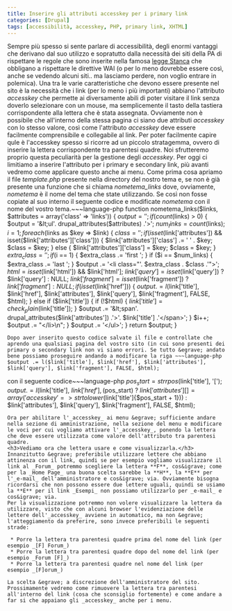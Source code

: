 ```yaml
---
title: Inserire gli attributi accesskey per i primary link
categories: [Drupal]
tags: [accessibilità, accesskey, PHP, primary link, XHTML]
---
```

Sempre pi&ugrave; spesso si sente parlare di accessibilità, degli enormi vantaggi che derivano dal suo utilizzo e sopratutto dalla necessità dei siti della PA di rispettare le regole che sono inserite nella famosa <a href="http://www.pubbliaccesso.gov.it/normative/legge_20040109_n4.htm">legge Stanca</a> che obbligano a rispettare le direttive WAI (o per lo meno dovrebbe essere così, anche se vedendo alcuni siti.. ma lasciamo perdere, non voglio entrare in polemica).
Una tra le varie caratteristiche che devono essere presente nel sito &egrave; la necessità che i link (per lo meno i pi&ugrave; importanti) abbiano l'attributo _accesskey_ che permette ai diversamente abili di poter visitare il link senza doverlo selezionare con un mouse, ma semplicemente il tasto della tastiera corrispondente alla lettera che &egrave; stata assegnata.<!--break-->
Ovviamente non &egrave; possibile che all'interno della stessa pagina ci siano due attributi  _accesskey_ con lo stesso valore, cos&igrave; come l'attributo _accesskey_ deve essere facilmente comprensibile e collegabile al link. Per poter facilmente capire qule &egrave; l'accesskey spesso 
si ricorre ad un piccolo stratagemma, ovvero di inserire la lettera corrispondente tra parentesi quadre. Noi sfrutteremo proprio questa peculiarità per la gestione degli _accesskey_.
Per oggi ci limitiamo a inserire l'attributo per i primary e secondary link, pi&ugrave; avanti vedremo come applicare questo anche ai menu. 
Come prima cosa apriamo il file _template.php_ presente nella directory del nostro tema e, se non &egrave; gi&agrave; presente una funzione che si chiama _nometema_links_ dove, ovviamente, _nometema_ &egrave; il nome del tema che state utilizzando. Se cos&igrave; non fosse copiate al suo interno il seguente codice e modificate _nometema_ con il nome del vostro tema.~~~language-php
function nometema_links($links, $attributes = array('class' =&gt; 'links')) {
  $output = '';
  if (count($links) &gt; 0) {
    $output = '&lt;ul'. drupal_attributes($attributes) .'&gt;';
    $num_links = count($links);
    $i = 1;
    foreach ($links as $key =&gt; $link) {
      $class = '';
      if (isset($link['attributes']) && isset($link['attributes']['class'])) {
        $link['attributes']['class'] .= ' ' . $key;
        $class = $key;
      }
      else {
        $link['attributes']['class'] = $key;
        $class = $key;
      }
      $extra_class = '';
      if ($i == 1) {
        $extra_class .= 'first ';
      }
      if ($i == $num_links) {
        $extra_class .= 'last ';
      }
      $output .= '&lt;li class="'. $extra_class . $class .'"&gt;';
      $html = isset($link['html']) && $link['html'];
      $link['query'] = isset($link['query']) ? $link['query'] : NULL;
      $link['fragment'] = isset($link['fragment']) ? $link['fragment'] : NULL;
      if (isset($link['href'])) {
        $output .= l($link['title'], $link['href'], $link['attributes'], $link['query'], $link['fragment'], FALSE, $html);
      }
      else if ($link['title']) {
        if (!$html) {
          $link['title'] = check_plain($link['title']);
        }
        $output .= '&lt;span'. drupal_attributes($link['attributes']) .'&gt;'. $link['title'] .'&lt;/span&gt;';
      }
      $i++;
      $output .= "&lt;/li&gt;\n";
    }
    $output .= '&lt;/ul&gt;';
  }
  return $output;
}
~~~
Dopo aver inserito questo codice salvate il file e controllate che aprendo una qualsiasi pagina del vostro sito (in cui sono presenti dei primary o secondary link non vi siano errori. Se tutto &egrave; andato bene possiamo proseguire andando a modificare la riga ~~~language-php
$output .= l($link['title'], $link['href'], $link['attributes'], $link['query'], $link['fragment'], FALSE, $html);
~~~

con il seguente codice~~~language-php
$pos_start = strrpos($link['title'], '[');
$output .= l($link['title'],
$link['href'],
($pos_start) ? $link['attributes'][] = array('accesskey' => strtolower($link['title']{$pos_start + 1})) : $link['attributes'],
$link['query'],
$link['fragment'],
FALSE,
$html);
~~~
Ora per abilitare l'_accesskey_ ai menu &egrave; sufficiente andare nella sezione di amministrazione, nella sezione del menu e modificare le voci per cui vogliamo attivare l'_accesskey_, ponendo la lettera che deve essere utilizzata come valore dell'attributo tra parentesi quadre.
<h3>Vediamo ora che lettera usare e come visualizzarla.</h3>
Innanzitutto &egrave; preferibile utilizzare lettere che abbiano attinenza con il link, quindi se per esempio vogliamo visualizzare il link al _Forum_ potremmo scegliere la lettera **F**, cos&igrave; come per la _Home Page_ una buona scelta sarebbe la **H**, la **E** per l'_e-mail_ dell'amministratore e cos&igrave; via. Ovviamente bisogna ricordarsi che non possono essere due lettere uguali, quindi se usiamo la **E** per il link _Esempi_ non possiamo utilizzarlo per _e-mail_ e cos&igrave; via.
Per la visualizzazione potremmo non volere visualizzare la lettera da utilizzare, visto che con alcuni browser l'evidenziazione delle lettere dell'_accesskey_ avviene in automatico, ma non &egrave; l'atteggiamento da preferire, sono invece preferibili le seguenti strade:

 * Porre la lettera tra parentesi quadre prima del nome del link (per esempio _[F] Forum_)
 * Porre la lettera tra parentesi quadre dopo del nome del link (per esempio _Forum [F]_)
 * Porre la lettera tra parentesi quadre nel nome del link (per esempio _[F]orum_)

La scelta &egrave; a discrezione dell'amministratore del sito. Prossimamente vedremo come rimuovere la lettera tra parentesi all'interno del link (cosa che sconsiglio fortemente) e come andare a far si che appaiano gli _accesskey_ anche per i menu.

